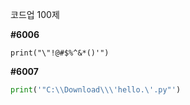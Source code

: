 코드업 100제

__#6006__

```
print("\"!@#$%^&*()'")
```

__#6007__

```python
print('"C:\\Download\\\'hello.\'.py"')
```


